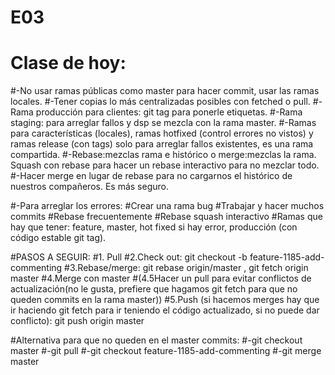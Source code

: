 # E03
# Clase de hoy:

#-No usar ramas públicas como master para hacer commit, usar las ramas locales.
#-Tener copias lo más centralizadas posibles con fetched o pull.
#-Rama producción para clientes: git tag para ponerle etiquetas.
#-Rama staging: para arreglar fallos y dsp se mezcla con la rama master.
#-Ramas para características (locales), ramas hotfixed (control errores no vistos) y ramas release (con tags) solo para arreglar fallos existentes, es una rama compartida.
#-Rebase:mezclas rama e histórico o merge:mezclas la rama. Squash con rebase para hacer un rebase interactivo para no mezclar todo.
#-Hacer merge en lugar de rebase para no cargarnos el histórico de nuestros compañeros. Es más seguro.

#-Para arreglar los errores:
  #Crear una rama bug
  #Trabajar y hacer muchos commits
  #Rebase frecuentemente
  #Rebase squash interactivo 
  #Ramas que hay que tener: feature, master, hot fixed si hay error, producción (con código estable git tag).
  
#PASOS A SEGUIR: 
#1. Pull 
#2.Check out: git checkout -b feature-1185-add-commenting
#3.Rebase/merge: git rebase origin/master , git fetch origin master
#4.Merge con master 
#(4.5Hacer un pull para evitar conflictos de actualización(no le gusta, prefiere que hagamos git fetch para que no queden commits en la rama master)) 
#5.Push (si hacemos merges hay que ir haciendo git fetch para ir teniendo el código actualizado, si no puede dar conflicto): git push origin master

#Alternativa para que no queden en el master commits: 
#-git checkout master 
#-git pull
#-git checkout feature-1185-add-commenting
#-git merge master

